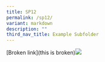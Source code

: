 ```yaml
---
title: SP12
permalink: /sp12/
variant: markdown
description: ""
third_nav_title: Example Subfolder
---
```

[Broken link](this is broken)![](/images/nonexistantimg.png)